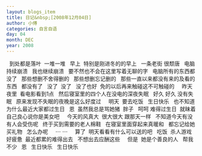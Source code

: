 ```yaml
---
layout: blogs_item
title: 日记&nbsp;[2008年12月04日]
author: 小傅
categories: 自言自语
day: 04
month: DEC
year: 2008
---
```




&nbsp; 到处都是落叶&nbsp;
一堆一堆
&nbsp; 早上&nbsp; 特别是刚进冬的的早上
&nbsp; 一条老街 很颓唐
&nbsp; 电脑持续崩溃
&nbsp; 我也继续崩溃
&nbsp; 要不然也不会在这里写着无聊的字
&nbsp; 电脑所有的东西都没了
&nbsp; 那些想删不舍得删的
&nbsp; 那些想删忘记删的
&nbsp; 那些一直以来都没有来的及看的东西
&nbsp; 都没有了
&nbsp; 没了&nbsp; 没了
&nbsp; 没了也好&nbsp; 免的以后再来触碰这不可触碰的
&nbsp;
&nbsp; 昨天夜里&nbsp; 看电影看到1点
&nbsp; 然后寝室里的四个人在没电的深夜失眠
&nbsp; 好久 好久 没有失眠
&nbsp; 原来发现不失眠的夜晚是这么好度过
&nbsp;
&nbsp; 明天&nbsp; 要去吃饭
&nbsp; 生日快乐
&nbsp; 也不知道为什么最近大家都过生日
&nbsp; 恩&nbsp; 虽然我总是骂她猪&nbsp;
胖子
&nbsp; 呵呵 难得过生日&nbsp; 就昧着自己良心说你是美女吧
&nbsp;
&nbsp; 今天的风真大&nbsp; 很大很大 跟那天一样
&nbsp; 不知道今天有没有人会受伤呢
&nbsp; 终于买到需要的老人棉鞋
&nbsp; 在寝室里面穿起来真暖和
&nbsp; 都忘记给她买礼物
&nbsp; 怎么办呢
&nbsp;
&nbsp; ⋯ ⋯
&nbsp;
&nbsp; 算了&nbsp; 明天看看有什么可以送的吧
&nbsp; 吃饭&nbsp; 杀人游戏
&nbsp; 好疲惫&nbsp; 最近都累的难得出去
&nbsp; 不想出去应酬这些
&nbsp;
&nbsp; 但是&nbsp; 她是个善良的人
&nbsp; 帮我不少
&nbsp; 恩
&nbsp; 生日快乐
&nbsp; 生日快乐


